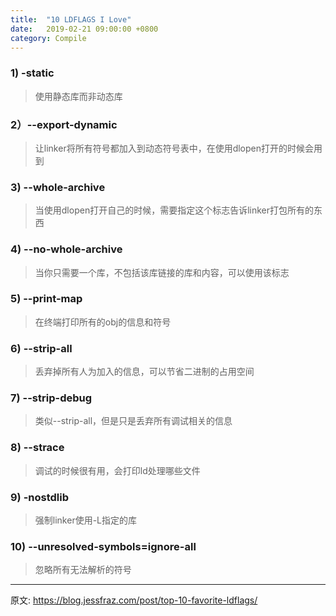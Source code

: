 ```yaml
---
title:  "10 LDFLAGS I Love"
date:   2019-02-21 09:00:00 +0800
category: Compile
---
```


### 1) -static

> 使用静态库而非动态库

### 2）--export-dynamic

> 让linker将所有符号都加入到动态符号表中，在使用dlopen打开的时候会用到

### 3) --whole-archive

> 当使用dlopen打开自己的时候，需要指定这个标志告诉linker打包所有的东西

### 4) --no-whole-archive

> 当你只需要一个库，不包括该库链接的库和内容，可以使用该标志

### 5) --print-map

> 在终端打印所有的obj的信息和符号

### 6) --strip-all

> 丢弃掉所有人为加入的信息，可以节省二进制的占用空间

### 7) --strip-debug

> 类似--strip-all，但是只是丢弃所有调试相关的信息

### 8) --strace

> 调试的时候很有用，会打印ld处理哪些文件

### 9) -nostdlib

> 强制linker使用-L指定的库

### 10) --unresolved-symbols=ignore-all

> 忽略所有无法解析的符号


* * *
原文: https://blog.jessfraz.com/post/top-10-favorite-ldflags/

